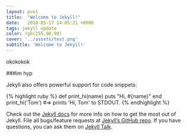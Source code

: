 ```yaml
---
layout: post
title:  "Welcome to Jekyll!"
date:   2018-05-17 14:05:21 +0800
tags: jekyll update
color: rgb(255,90,90)
cover: '../assets/test.png'
subtitle: 'Welcome to Jekyll!'
---
```

okokokok

###im hyp

Jekyll also offers powerful support for code snippets:

{% highlight ruby %}
def print_hi(name)
  puts "Hi, #{name}"
end
print_hi('Tom')
#=> prints 'Hi, Tom' to STDOUT.
{% endhighlight %}

Check out the [Jekyll docs][jekyll-docs] for more info on how to get the most out of Jekyll. File all bugs/feature requests at [Jekyll’s GitHub repo][jekyll-gh]. If you have questions, you can ask them on [Jekyll Talk][jekyll-talk].

[jekyll-docs]: https://jekyllrb.com/docs/home
[jekyll-gh]:   https://github.com/jekyll/jekyll
[jekyll-talk]: https://talk.jekyllrb.com/
